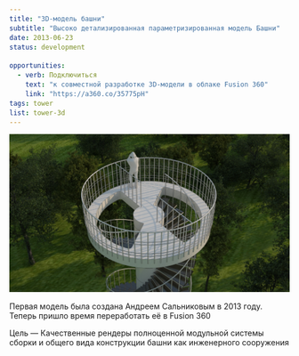 ```yaml
---
title: "3D-модель башни"
subtitle: "Высоко детализированная параметризированная модель Башни"
date: 2013-06-23
status: development

opportunities:
  - verb: Подключиться
    text: "к совместной разработке 3D-модели в облаке Fusion 360"
    link: "https://a360.co/35775pH"
tags: tower
list: tower-3d
---
```


![](./09.jpg)

Первая модель была создана Андреем Сальниковым в 2013 году. Теперь пришло время переработать её в Fusion 360

Цель — Качественные рендеры полноценной модульной системы сборки и общего вида конструкции башни как инженерного сооружения
